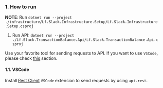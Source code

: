 ### 1. How to run
**NOTE**: Run `dotnet run --project ./infrastructure/Lf.Slack.Infrastructure.Setup/Lf.Slack.Infrastructure.Setup.csproj`

1. Run API: `dotnet run --project ./Lf.Slack.TransactionBalance.Api/Lf.Slack.TransactionBalance.Api.csproj`

Use your favorite tool for sending requests to API. If you want to use `VSCode`, please check [this](#1-how-to-run) section.
#### 1.1. VSCode
Install [Rest Client](https://marketplace.visualstudio.com/items?itemName=humao.rest-client) `VSCode` extension to send requests by using `api.rest`.


